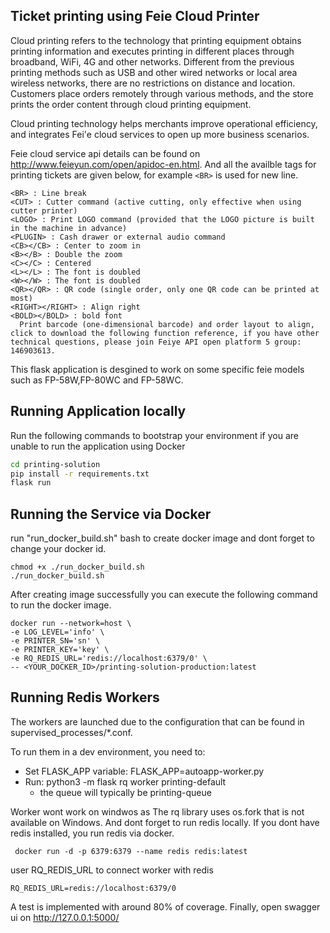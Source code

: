 ## Ticket printing using Feie Cloud Printer

Cloud printing refers to the technology that printing equipment obtains printing information and executes printing in different places through broadband, WiFi, 4G and other networks. Different from the previous printing methods such as USB and other wired networks or local area wireless networks, there are no restrictions on distance and location. Customers place orders remotely through various methods, and the store prints the order content through cloud printing equipment.

Cloud printing technology helps merchants improve operational efficiency, and integrates Fei'e cloud services to open up more business scenarios.

Feie cloud service api details can be found on http://www.feieyun.com/open/apidoc-en.html.
And all the availble tags for printing tickets are given below, for example ```<BR>``` is used for new line.

```
<BR> : Line break
<CUT> : Cutter command (active cutting, only effective when using cutter printer)
<LOGO> : Print LOGO command (provided that the LOGO picture is built in the machine in advance)
<PLUGIN> : Cash drawer or external audio command
<CB></CB> : Center to zoom in
<B></B> : Double the zoom
<C></C> : Centered
<L></L> : The font is doubled
<W></W> : The font is doubled
<QR></QR> : QR code (single order, only one QR code can be printed at most)
<RIGHT></RIGHT> : Align right
<BOLD></BOLD> : bold font
  Print barcode (one-dimensional barcode) and order layout to align, click to download the following function reference, if you have other technical questions, please join Feiye API open platform 5 group: 146903613.
```

This flask application is desgined to work on some specific feie models such as FP-58W,FP-80WC and FP-58WC.


## Running Application locally

Run the following commands to bootstrap your environment if you are unable to run the application using Docker

```bash
cd printing-solution
pip install -r requirements.txt
flask run
```

## Running the Service via Docker
run "run_docker_build.sh" bash to create docker image and dont forget to change your docker id.

```shell
chmod +x ./run_docker_build.sh
./run_docker_build.sh
```
After creating image successfully you can execute the following command to run the docker image.

```shell
docker run --network=host \
-e LOG_LEVEL='info' \
-e PRINTER_SN='sn' \
-e PRINTER_KEY='key' \
-e RQ_REDIS_URL='redis://localhost:6379/0' \
-- <YOUR_DOCKER_ID>/printing-solution-production:latest
```

## Running Redis Workers

The workers are launched due to the configuration that can be found in supervised_processes/*.conf.

To run them in a dev environment, you need to:
* Set FLASK_APP variable: FLASK_APP=autoapp-worker.py
* Run: python3 -m flask rq worker printing-default
  * the queue will typically be printing-queue

Worker wont work on windwos as The rq library uses os.fork that is not available on Windows.
And dont forget to run redis locally. If you dont have redis installed, you run redis via docker.


```
 docker run -d -p 6379:6379 --name redis redis:latest
```
user RQ_REDIS_URL to connect worker with redis

```
RQ_REDIS_URL=redis://localhost:6379/0
```

A test is implemented with around 80% of coverage.
Finally, open swagger ui on http://127.0.0.1:5000/

